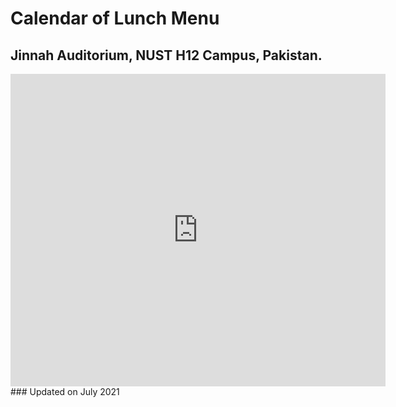 # Calendar of Lunch Menu 
## Jinnah Auditorium, NUST H12 Campus, Pakistan.

<div class="container">
<div class="span9">
<iframe src="https://calendar.google.com/calendar/embed?height=500&amp;wkst=2&amp;bgcolor=%23ffffff&amp;ctz=Asia%2FKarachi&amp;showTitle=0&amp;title=NUST%20Lunch&amp;showTabs=1&amp;showDate=0&amp;showNav=1&amp;showPrint=1&amp;showCalendars=0&amp;mode=AGENDA&amp;src=Y192cGR0anEyamc3OTkybmEybjNxYzNhMGdsNEBncm91cC5jYWxlbmRhci5nb29nbGUuY29t&amp;src=Y180MXJxdWs3Y3R2c2dtZ3N0ZmIyYWcwYXR1Z0Bncm91cC5jYWxlbmRhci5nb29nbGUuY29t&amp;color=%23F6BF26&amp;color=%23D50000" style="border-width:0" width="600" height="500" frameborder="0" scrolling="no"></iframe>
</div><!--/span-->
</div>
### Updated on July 2021
